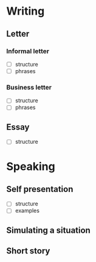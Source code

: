 # Writing

## Letter

### Informal letter

- [ ] structure
- [ ] phrases

### Business letter

- [ ] structure
- [ ] phrases

## Essay

- [ ] structure

# Speaking

## Self presentation

- [ ] structure
- [ ] examples

## Simulating a situation

## Short story